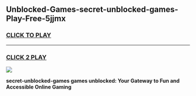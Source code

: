 
## Unblocked-Games-secret-unblocked-games-Play-Free-5jjmx
<h3>
<a href="https://premium76.site?title=secret-unblocked-games&ref=19M">CLICK TO PLAY</a></h3>
<hr>

<h3>
<a href="https://premium76.site?title=secret-unblocked-games&ref=19M">CLICK 2 PLAY</a>
  
</h3>

<a href="https://premium76.site?title=secret-unblocked-games&ref=19M"><img src="https://clearcache.store/games.png"></a>


**secret-unblocked-games games unblocked: Your Gateway to Fun and Accessible Online Gaming**
